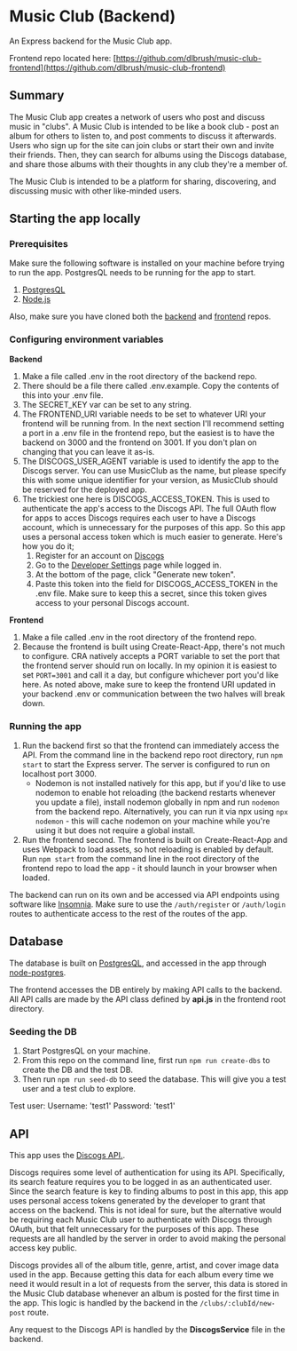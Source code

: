 # Music Club (Backend)

An Express backend for the Music Club app.

Frontend repo located here: [https://github.com/dlbrush/music-club-frontend](https://github.com/dlbrush/music-club-frontend)

## Summary

The Music Club app creates a network of users who post and discuss music in "clubs". A Music Club is intended to be like a book club - post an album for others to listen to, and post comments to discuss it afterwards. Users who sign up for the site can join clubs or start their own and invite their friends. Then, they can search for albums using the Discogs database, and share those albums with their thoughts in any club they're a member of.

The Music Club is intended to be a platform for sharing, discovering, and discussing music with other like-minded users.

## Starting the app locally

### Prerequisites

Make sure the following software is installed on your machine before trying to run the app. PostgresQL needs to be running for the app to start.

1. [PostgresQL](https://www.postgresql.org/)
2. [Node.js](https://nodejs.org/)

Also, make sure you have cloned both the [backend]() and [frontend]() repos.

### Configuring environment variables

**Backend**
1. Make a file called .env in the root directory of the backend repo.
2. There should be a file there called .env.example. Copy the contents of this into your .env file.
3. The SECRET_KEY var can be set to any string.
4. The FRONTEND_URI variable needs to be set to whatever URI your frontend will be running from. In the next section I'll recommend setting a port in a .env file in the frontend repo, but the easiest is to have the backend on 3000 and the frontend on 3001. If you don't plan on changing that you can leave it as-is.
5. The DISCOGS_USER_AGENT variable is used to identify the app to the Discogs server. You can use MusicClub as the name, but please specify this with some unique identifier for your version, as MusicClub should be reserved for the deployed app.
6. The trickiest one here is DISCOGS_ACCESS_TOKEN. This is used to authenticate the app's access to the Discogs API. The full OAuth flow for apps to acces Discogs requires each user to have a Discogs account, which is unnecessary for the purposes of this app. So this app uses a personal access token which is much easier to generate. Here's how you do it;
   1. Register for an account on [Discogs](discogs.com)
   2. Go to the [Developer Settings](https://www.discogs.com/settings/developers) page while logged in.
   3. At the bottom of the page, click "Generate new token".
   4. Paste this token into the field for DISCOGS_ACCESS_TOKEN in the .env file. Make sure to keep this a secret, since this token gives access to your personal Discogs account.

**Frontend**
1. Make a file called .env in the root directory of the frontend repo.
2. Because the frontend is built using Create-React-App, there's not much to configure. CRA natively accepts a PORT variable to set the port that the frontend server should run on locally. In my opinion it is easiest to set `PORT=3001` and call it a day, but configure whichever port you'd like here. As noted above, make sure to keep the frontend URI updated in your backend .env or communication between the two halves will break down.

### Running the app

1. Run the backend first so that the frontend can immediately access the API. From the command line in the backend repo root directory, run `npm start` to start the Express server. The server is configured to run on localhost port 3000. 
   - Nodemon is not installed natively for this app, but if you'd like to use nodemon to enable hot reloading (the backend restarts whenever you update a file), install nodemon globally in npm and run `nodemon` from the backend repo. Alternatively, you can run it via npx using `npx nodemon` - this will cache nodemon on your machine while you're using it but does not require a global install.
2. Run the frontend second. The frontend is built on Create-React-App and uses Webpack to load assets, so hot reloading is enabled by default. Run `npm start` from the command line in the root directory of the frontend repo to load the app - it should launch in your browser when loaded.

The backend can run on its own and be accessed via API endpoints using software like [Insomnia](https://insomnia.rest/). Make sure to use the `/auth/register` or `/auth/login` routes to authenticate access to the rest of the routes of the app.

## Database

The database is built on [PostgresQL](https://www.postgresql.org/), and accessed in the app through [node-postgres](https://www.npmjs.com/package/pg).

The frontend accesses the DB entirely by making API calls to the backend. All API calls are made by the API class defined by **api.js** in the frontend root directory.

### Seeding the DB

1. Start PostgresQL on your machine.
2. From this repo on the command line, first run `npm run create-dbs` to create the DB and the test DB.
3. Then run `npm run seed-db` to seed the database. This will give you a test user and a test club to explore.

Test user:
Username: 'test1'
Password: 'test1'

## API

This app uses the [Discogs API.](https://www.discogs.com/developers).

Discogs requires some level of authentication for using its API. Specifically, its search feature requires you to be logged in as an authenticated user. Since the search feature is key to finding albums to post in this app, this app uses personal access tokens generated by the developer to grant that access on the backend. This is not ideal for sure, but the alternative would be requiring each Music Club user to authenticate with Discogs through OAuth, but that felt unnecessary for the purposes of this app. These requests are all handled by the server in order to avoid making the personal access key public.

Discogs provides all of the album title, genre, artist, and cover image data used in the app. Because getting this data for each album every time we need it would result in a lot of requests from the server, this data is stored in the Music Club database whenever an album is posted for the first time in the app. This logic is handled by the backend in the `/clubs/:clubId/new-post` route.

Any request to the Discogs API is handled by the **DiscogsService** file in the backend.
